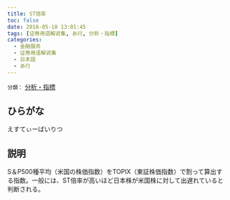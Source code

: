 ```yaml
---
title: ST倍率
toc: false
date: 2018-05-18 13:01:45
tags: [证券用语解说集, あ行, 分析・指標]
categories:
  - 金融服务
  - 证券用语解说集
  - 日本語
  - あ行
---
```


`分類：` [分析・指標](/tags/分析・指標/)

## ひらがな

えすてぃーばいりつ

## 説明

S＆P500種平均（米国の株価指数）をTOPIX（東証株価指数）で割って算出する指数。一般には、ST倍率が高いほど日本株が米国株に対して出遅れていると判断される。
